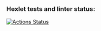 ### Hexlet tests and linter status:
[![Actions Status](https://github.com/Utrian/python-project-83/workflows/hexlet-check/badge.svg)](https://github.com/Utrian/python-project-83/actions)